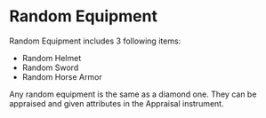 # Random Equipment

Random Equipment includes 3 following items:

* Random Helmet
* Random Sword
* Random Horse Armor

Any random equipment is the same as a diamond one. They can be appraised and given attributes in the Appraisal instrument.
